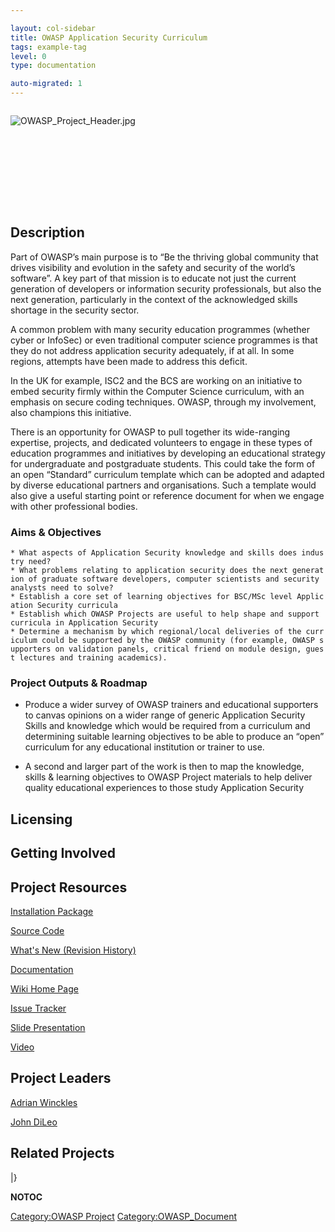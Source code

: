 ```yaml
---

layout: col-sidebar
title: OWASP Application Security Curriculum
tags: example-tag
level: 0
type: documentation

auto-migrated: 1
---
```

<div style="width:100%;height:160px;border:0,margin:0;overflow: hidden;">

![OWASP_Project_Header.jpg](OWASP_Project_Header.jpg
"OWASP_Project_Header.jpg")

</div>

## Description

Part of OWASP’s main purpose is to “Be the thriving global community
that drives visibility and evolution in the safety and security of the
world’s software”. A key part of that mission is to educate not just the
current generation of developers or information security professionals,
but also the next generation, particularly in the context of the
acknowledged skills shortage in the security sector.

A common problem with many security education programmes (whether cyber
or InfoSec) or even traditional computer science programmes is that they
do not address application security adequately, if at all. In some
regions, attempts have been made to address this deficit.

In the UK for example, ISC2 and the BCS are working on an initiative to
embed security firmly within the Computer Science curriculum, with an
emphasis on secure coding techniques. OWASP, through my involvement,
also champions this initiative.

There is an opportunity for OWASP to pull together its wide-ranging
expertise, projects, and dedicated volunteers to engage in these types
of education programmes and initiatives by developing an educational
strategy for undergraduate and postgraduate students. This could take
the form of an open “Standard” curriculum template which can be adopted
and adapted by diverse educational partners and organisations. Such a
template would also give a useful starting point or reference document
for when we engage with other professional bodies.

### Aims & Objectives

`* What aspects of Application Security knowledge and skills does industry need?`
`* What problems relating to application security does the next generation of graduate software developers, computer scientists and security analysts need to solve?`
`* Establish a core set of learning objectives for BSC/MSc level Application Security curricula`
`* Establish which OWASP Projects are useful to help shape and support curricula in Application Security`
`* Determine a mechanism by which regional/local deliveries of the curriculum could be supported by the OWASP community (for example, OWASP supporters on validation panels, critical friend on module design, guest lectures and training academics).`

### Project Outputs & Roadmap

  - Produce a wider survey of OWASP trainers and educational supporters
    to canvas opinions on a wider range of generic Application Security
    Skills and knowledge which would be required from a curriculum and
    determining suitable learning objectives to be able to produce an
    “open” curriculum for any educational institution or trainer to
    use.

<!-- end list -->

  - A second and larger part of the work is then to map the knowledge,
    skills & learning objectives to OWASP Project materials to help
    deliver quality educational experiences to those study Application
    Security

## Licensing

## Getting Involved

## Project Resources

[Installation Package](https://github.com/SamanthaGroves)

[Source Code](https://github.com/SamanthaGroves)

[What's New (Revision History)](https://github.com/SamanthaGroves)

[Documentation](https://github.com/SamanthaGroves)

[Wiki Home Page](https://github.com/SamanthaGroves)

[Issue Tracker](https://github.com/SamanthaGroves)

[Slide Presentation](https://github.com/SamanthaGroves)

[Video](https://github.com/SamanthaGroves)

## Project Leaders

[Adrian Winckles](mailto://adrian.winckles@owasp.org)

[John DiLeo](mailto://john.dileo@owasp.org)

## Related Projects

|}

__NOTOC__ <headertabs />

[Category:OWASP Project](Category:OWASP_Project "wikilink")
[Category:OWASP_Document](Category:OWASP_Document "wikilink")
